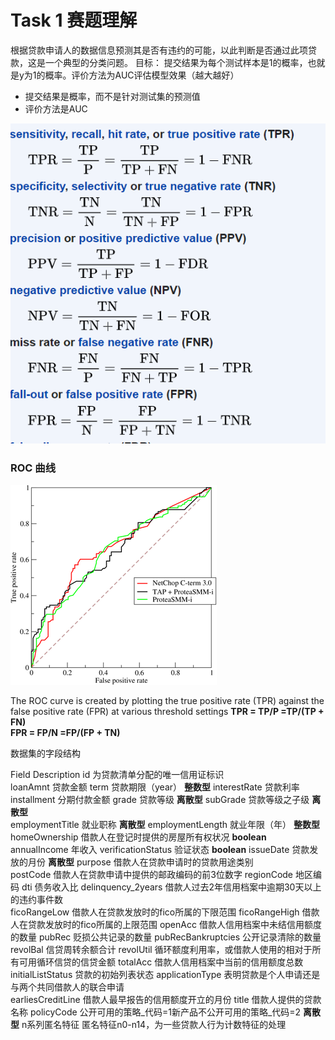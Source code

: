# Task 1 赛题理解

根据贷款申请人的数据信息预测其是否有违约的可能，以此判断是否通过此项贷款，这是一个典型的分类问题。 
目标： 提交结果为每个测试样本是1的概率，也就是y为1的概率。评价方法为AUC评估模型效果（越大越好）

- 提交结果是概率，而不是针对测试集的预测值
- 评价方法是AUC

![formula for FPR, TPR](https://github.com/frankxiao008/financial_risk_analysis/blob/master/images/Finanlre.PNG)


### ROC 曲线

![AUC curve](https://github.com/frankxiao008/financial_risk_analysis/blob/master/images/330px-Roccurves.png)

The ROC curve is created by plotting the true positive rate (TPR) against the false positive rate (FPR) at various threshold settings
**TPR = TP/P =TP/(TP + FN)**  
**FPR = FP/N =FP/(FP + TN)**

数据集的字段结构

Field	Description
id	为贷款清单分配的唯一信用证标识                       
loanAmnt	贷款金额
term	贷款期限（year）  **整数型**
interestRate	贷款利率
installment	分期付款金额
grade	贷款等级                  **离散型**
subGrade	贷款等级之子级         **离散型**       
employmentTitle	就业职称        **离散型**
employmentLength	就业年限（年） **整数型**
homeOwnership	借款人在登记时提供的房屋所有权状况  **boolean**
annualIncome	年收入
verificationStatus	验证状态   **boolean**
issueDate	贷款发放的月份    **离散型**
purpose	借款人在贷款申请时的贷款用途类别  
postCode	借款人在贷款申请中提供的邮政编码的前3位数字
regionCode	地区编码
dti	债务收入比
delinquency_2years	借款人过去2年信用档案中逾期30天以上的违约事件数    
ficoRangeLow	借款人在贷款发放时的fico所属的下限范围
ficoRangeHigh	借款人在贷款发放时的fico所属的上限范围
openAcc	借款人信用档案中未结信用额度的数量
pubRec	贬损公共记录的数量
pubRecBankruptcies	公开记录清除的数量
revolBal	信贷周转余额合计
revolUtil	循环额度利用率，或借款人使用的相对于所有可用循环信贷的信贷金额
totalAcc	借款人信用档案中当前的信用额度总数
initialListStatus	贷款的初始列表状态
applicationType	表明贷款是个人申请还是与两个共同借款人的联合申请  
earliesCreditLine	借款人最早报告的信用额度开立的月份
title	借款人提供的贷款名称
policyCode	公开可用的策略_代码=1新产品不公开可用的策略_代码=2  **离散型**
n系列匿名特征	匿名特征n0-n14，为一些贷款人行为计数特征的处理    

